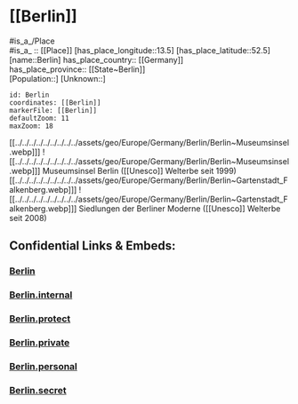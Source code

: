 ﻿---
location:
- 52.5
- 13.5
mapzoom:
- 7
- 12
mapmarker: city
type: City
tags:
- geo/City
has_id_wikidata: Q64
SpocWebEntityId: 29130
isDeleted: false
confidential: public
owner_of:
- "[[_Standards/WikiData/WD~Altes Stadthaus, Berlin]]"
- '[[_Standards/WikiData/WD~Charité]]'
- '[[_Standards/WikiData/WD~Poststadion]]'
- "[[_Standards/WikiData/WD~Verkehrsverbund Berlin-Brandenburg]]"
- "[[_Standards/WikiData/WD~Bröhan Museum]]"
- '[[_Standards/WikiData/WD~Friedrich-Ludwig-Jahn-Sportpark]]'
- '[[_Standards/WikiData/WD~Deutschlandhalle]]'
- "[[_Standards/WikiData/WD~Funkturm Berlin]]"
- "[[_Standards/WikiData/WD~Stadion An der Alten Försterei]]"
- '[[_Standards/WikiData/WD~ResearchGate]]'
- '[[_Standards/WikiData/WD~BEHALA]]'
- '[[_Standards/WikiData/WD~Mommsenstadion]]'
- "[[_Standards/WikiData/WD~Flughafen Berlin Brandenburg GmbH]]"
- '[[_Standards/WikiData/WD~Olympiapark-Amateurstadion]]'
- "[[_Standards/WikiData/WD~Joachimstraße 6/8]]"
- '[[_Standards/WikiData/WD~Hans-Zoschke-Stadion]]'
- "[[_Standards/WikiData/WD~Stadium Buschallee]]"
- "[[_Standards/WikiData/WD~Wohnungsbaugesellschaft Berlin-Mitte]]"
- "[[_Standards/WikiData/WD~Berliner Stadtwerke]]"
contains_the_administrative_territorial_entity:
- '[[_Standards/WikiData/WD~Marzahn-Hellersdorf]]'
- '[[_Standards/WikiData/WD~Steglitz-Zehlendorf]]'
- '[[_Standards/WikiData/WD~Spandau]]'
- '[[_Standards/WikiData/WD~Treptow-Köpenick]]'
- '[[_Standards/WikiData/WD~Charlottenburg-Wilmersdorf]]'
- '[[_Standards/WikiData/WD~Tempelhof-Schöneberg]]'
- '[[_Standards/WikiData/WD~Reinickendorf]]'
- '[[_Standards/WikiData/WD~Friedrichshain-Kreuzberg]]'
- '[[_Standards/WikiData/WD~Pankow]]'
- '[[_Standards/WikiData/WD~Berlin-Mitte]]'
- '[[_Standards/WikiData/WD~Lichtenberg]]'
instance_of:
- '[[_Standards/WikiData/WD~city-state]]'
- '[[_Standards/WikiData/WD~metropolis]]'
- "[[_Standards/WikiData/WD~Hanseatic city]]"
- "[[_Standards/WikiData/WD~federated state of Germany]]"
- "[[_Standards/WikiData/WD~big city]]"
- "[[_Standards/WikiData/WD~million city]]"
- "[[_Standards/WikiData/WD~seat of government]]"
- "[[_Standards/WikiData/WD~Einheitsgemeinde of Germany]]"
- "[[_Standards/WikiData/WD~urban municipality in Germany]]"
- "[[_Standards/WikiData/WD~largest city]]"
- "[[_Standards/WikiData/WD~town divided by border]]"
- "[[_Standards/WikiData/WD~independent city in Berlin]]"
- "[[_Standards/WikiData/WD~capital city]]"
located_in_or_next_to_body_of_water:
- '[[_Standards/WikiData/WD~Dahme]]'
- '[[_Standards/WikiData/WD~Aalemannkanal]]'
- "[[_Standards/WikiData/WD~Neukölln Ship Canal]]"
- "[[_Standards/WikiData/WD~Luisenstadt Canal]]"
- "[[_Standards/WikiData/WD~Teltow Canal]]"
- "[[_Standards/WikiData/WD~Landwehr Canal]]"
- '[[_Standards/WikiData/WD~Müggelsee]]'
- "[[_Standards/WikiData/WD~Lake Tegel]]"
- "[[_Standards/WikiData/WD~Berlin-Spandau Ship Canal]]"
- "[[_Standards/WikiData/WD~Westhafen Canal]]"
- "[[_Standards/WikiData/WD~Gosen Canal]]"
- "[[_Standards/WikiData/WD~Tegeler Fließ]]"
- "[[_Standards/WikiData/WD~Großer Wannsee]]"
- '[[_Standards/WikiData/WD~Havel]]'
- '[[_Standards/WikiData/WD~Spree]]'
different_from: '[[_Standards/WikiData/WD~Berlin]]'
described_by_source:
- "[[_Standards/WikiData/WD~Catholic Encyclopedia]]"
- "[[_Standards/WikiData/WD~Brockhaus and Efron Encyclopedic Dictionary]]"
- "[[_Standards/WikiData/WD~Encyclopædia Britannica 11th edition]]"
- "[[_Standards/WikiData/WD~Grosses vollständiges Universal-Lexicon Aller Wissenschafften und Künste]]"
- "[[_Standards/WikiData/WD~The Nuttall Encyclopædia]]"
- "[[_Standards/WikiData/WD~Sytin Military Encyclopedia]]"
- "[[_Standards/WikiData/WD~Jewish Encyclopedia of Brockhaus and Efron]]"
- "[[_Standards/WikiData/WD~1922 Encyclopædia Britannica]]"
- "[[_Standards/WikiData/WD~The New Student's Reference Work]]"
- "[[_Standards/WikiData/WD~Small Brockhaus and Efron Encyclopedic Dictionary]]"
- '[[_Standards/WikiData/WD~Q19230677]]'
- "[[_Standards/WikiData/WD~Great Soviet Encyclopedia (1926–1947)]]"
connects_with: "[[_Standards/WikiData/WD~European route E55]]"
economy_of_topic: "[[_Standards/WikiData/WD~economy of Berlin]]"
replaces:
- '[[_Standards/WikiData/WD~Alt-Berlin]]'
- "[[_Standards/WikiData/WD~East Berlin]]"
member_of:
- "[[_Standards/WikiData/WD~C40 Cities Climate Leadership Group]]"
- "[[_Standards/WikiData/WD~Mayors for Peace]]"
- "[[_Standards/WikiData/WD~Creative Cities Network]]"
- "[[_Standards/WikiData/WD~Climate Alliance]]"
- "[[_Standards/WikiData/WD~World Tourism Cities Federation]]"
language_used:
- "[[_Standards/WikiData/WD~Berlin German]]"
- '[[_Standards/WikiData/WD~German]]'
legislative_body: "[[_Standards/WikiData/WD~Abgeordnetenhaus of Berlin]]"
office_held_by_head_of_government: "[[_Standards/WikiData/WD~Governing Mayor of Berlin]]"
part_of:
- "[[_Standards/WikiData/WD~Berlin-Brandenburg Metropolitan Region]]"
- "[[_Standards/WikiData/WD~agglomeration of Berlin]]"
history_of_topic: "[[_Standards/WikiData/WD~history of Berlin]]"
flag: "[[_Standards/WikiData/WD~flag of Berlin]]"
coat_of_arms: "[[_Standards/WikiData/WD~coat of arms of Berlin]]"
award_received:
- '[[_Standards/WikiData/WD~Führerstadt]]'
- "[[_Standards/WikiData/WD~Princess of Asturias Award for Concord]]"
- "[[_Standards/WikiData/WD~City of Design]]"
archives_at: "[[_Standards/WikiData/WD~Landesarchiv Berlin]]"
head_of_government: "[[_Standards/WikiData/WD~Kai Wegner]]"
highest_judicial_authority: "[[_Standards/WikiData/WD~Constitutional Court of the State of Berlin]]"
topic_s_main_Wikimedia_portal: "[[_Standards/WikiData/WD~Portal:Berlin]]"
demographics_of_topic: "[[_Standards/WikiData/WD~demographics of Berlin]]"
located_in_time_zone: "[[_Standards/WikiData/WD~Central European Standard Time (GMT+1)]]"
geography_of_topic: "[[_Standards/WikiData/WD~geography of Berlin]]"
coordinates_of_westernmost_point: "Point(13.08825 52.41961)"
highest_point: '[[_Standards/WikiData/WD~Arkenberge]]'
permanent_duplicated_item: '[[_Standards/WikiData/WD~Q21286937]]'
open_data_portal: "[[_Standards/WikiData/WD~Berlin Open Data]]"
district_heating_grid: "[[_Standards/WikiData/WD~Berliner Fernwärmenetz]]"
Provenio_UUID: 69f2d0ac-9a85-46e0-beb2-c70caee0d9eb
BHCL_UUID:
- f2c86860-0f34-467b-9206-576bf19882ae
- 109ad7e7-3ca1-44c0-8ce5-da85153b7140
- 92326804-6d82-47bb-b01d-f04f06ca766c
UMLS_CUI: C0005125
Mastodon_instance_URL:
- "https://berlin.social"
- "https://mastodon.berlin"
Legal_Entity_Identifier: 529900Y6Q7R44JF7XX56
video:
- "http://commons.wikimedia.org/wiki/Special:FilePath/Google%20Timelapse-%20Berlin%2C%20Germany.webm"
- "http://commons.wikimedia.org/wiki/Special:FilePath/Geschichte%20der%20Hauptstadt%20Berlin%20%28CC%20BY-SA%204.0%29.webm"
demonym:
- برليني
- Berliner
- Berliner
- berlinés
- Berlinerin
- Berliners
- Berlinois
- Berlinerinnen
- Berlinano
- berlinesa
- Berlinoise
- ברלינאי
- ברלינאית
- Berlijner
- Berlijnerin
- berlińczyk
- berlinianka
- berlinez
- berlineză
- برلينية
ISNI: 0000000113648293
coordinates_of_southernmost_point: "Point(13.64817 52.33859)"
coordinate_location: "Point(13.383333333 52.516666666)"
enclave_within: '[[_Standards/WikiData/WD~Brandenburg]]'
shares_border_with: '[[_Standards/WikiData/WD~Brandenburg]]'
twinned_administrative_body: '[[_Standards/WikiData/WD~Kyiv]]'
continent: '[[_Standards/WikiData/WD~Europe]]'
capital_of: '[[../Earth/Continent/Europe/Europe~Central/Germany]]'
country: '[[_Standards/WikiData/WD~Germany]]'
located_in_the_administrative_territorial_entity: '[[_Standards/WikiData/WD~Germany]]'
official_language: '[[_Standards/WikiData/WD~German]]'
ranking: 9
budget: 28000000000
elevation_above_sea_level: 34
public_holiday: "[[_Standards/WikiData/WD~International Women's Day]]"
vehicles_per_thousand_people: 344
licence_plate_code: B
local_dialing_code: 030
German_district_key: 11000
OmegaWiki_Defined_Meaning: 6943
area: 891.12
Dewey_Decimal_Classification: 2--43155
social_media_followers: 122802
native_label: Berlin
official_name: Berlin
Commons_category: Berlin
hashtag: Berlin
Commons_gallery: Berlin
Stadtwiki_Dresden_article: Berlin
subreddit: berlin
GitHub_topic: berlin
nighttime_view: "http://commons.wikimedia.org/wiki/Special:FilePath/150524%20Konzerthaus%20Berlin%20%28Nacht%29%20-%20clone.jpg"
male_population: 1792801
female_population: 1852025
short_name: B
coordinates_of_easternmost_point: "Point(13.76104 52.43766)"
population: 3755251
WOEID: 638242
Image_Archive_Herder_Institute: Q64
U_S_National_Archives_Identifier:
- 10044845
- 10044974
PM20_geo_code: A10(Bln)
coat_of_arms_image: "http://commons.wikimedia.org/wiki/Special:FilePath/Coat%20of%20arms%20of%20Berlin.svg"
Swedish_Anbytarforum: 6077.0
UN_LOCODE: DEBER
geoshape: "http://commons.wikimedia.org/data/main/Data:Berlin.map"
satellite_view: "http://commons.wikimedia.org/wiki/Special:FilePath/Berlin%20by%20Senitnel-2.jpg"
location_map: "http://commons.wikimedia.org/wiki/Special:FilePath/Berlin%2C%20administrative%20divisions%20%28%2Bdistricts%20%2Bboroughs%20%2Bpop%29%20-%20de%20-%20colored%20%28less%20colors%29.svg"
pronunciation_audio:
- "http://commons.wikimedia.org/wiki/Special:FilePath/Berlintitle.ogg"
- "http://commons.wikimedia.org/wiki/Special:FilePath/Cs-Berl%C3%ADn.ogg"
- "http://commons.wikimedia.org/wiki/Special:FilePath/Jer-B%C3%A8rl%C3%AEn.ogg"
- "http://commons.wikimedia.org/wiki/Special:FilePath/Nl-Berlijn.ogg"
- "http://commons.wikimedia.org/wiki/Special:FilePath/Pl-Berlin.ogg"
image: "http://commons.wikimedia.org/wiki/Special:FilePath/Cityscape%20Berlin.jpg"
montage_image: "http://commons.wikimedia.org/wiki/Special:FilePath/Collage%20Berlin2.jpg"
flag_image: "http://commons.wikimedia.org/wiki/Special:FilePath/Flag%20of%20Berlin.svg"
detail_map: "http://commons.wikimedia.org/wiki/Special:FilePath/Karte%20Berlin%20Landnutzung.png"
locator_map_image: "http://commons.wikimedia.org/wiki/Special:FilePath/Locator%20map%20Berlin%20in%20Germany.svg"
page_banner: "http://commons.wikimedia.org/wiki/Special:FilePath/Wv%20Berlin%20banner3.jpg"
official_website: "https://www.berlin.de/politik-verwaltung-buerger/"
official_map_URL: "https://www.berlin.de/stadtplan/"
postal_code: 10115–14199
LAU: 11000000
German_municipality_key: 11000000
German_regional_key: 110000000000
PermID: 4296876299
X_username: berlin_de_news
IPA_transcription:
- bərˈlɪn
- bɛʁ.lɛ̃
ISO_3166-2_code: DE-BE
HASC:
- DE.BE
- DE.BE.BR
NUTS_code:
- DE3
- DE30
- DE300
Krugosvet_article: Earth_sciences/geografiya/BERLIN.html
Wolfram_Language_entity_code: "Entity[\"AdministrativeDivision\", {\"Berlin\", \"Germany\"}]"
FIPS_10-4_countries_and_regions_: GM16
Instagram_username: hauptstadtportal
Facebook_username: Hauptstadtportal
Libris-URI: sq4659db1dbqh2f
inception: 1244-01-01
has_time_started: 1244-01-01
time_of_earliest_written_record:
- 1244-01-01
- 1237-01-01
coordinates_of_northernmost_point: "Point(13.47944 52.6754)"
---

# [[Berlin]] 

#is_a_/Place  
#is_a_ :: [[Place]] 
[has_place_longitude::13.5] 
[has_place_latitude::52.5] 
[name::Berlin] 
has_place_country:: [[Germany]]  
has_place_province:: [[State~Berlin]]  
[Population::] 
[Unknown::] 


```leaflet
id: Berlin
coordinates: [[Berlin]] 
markerFile: [[Berlin]] 
defaultZoom: 11 
maxZoom: 18
```


[[../../../../../../../../../assets/geo/Europe/Germany/Berlin/Berlin~Museumsinsel.webp]]] ![[../../../../../../../../../assets/geo/Europe/Germany/Berlin/Berlin~Museumsinsel.webp]]] 
Museumsinsel Berlin ([[Unesco]] Welterbe seit 1999)  
[[../../../../../../../../../assets/geo/Europe/Germany/Berlin/Berlin~Gartenstadt_Falkenberg.webp]]] ![[../../../../../../../../../assets/geo/Europe/Germany/Berlin/Berlin~Gartenstadt_Falkenberg.webp]]] 
Siedlungen der Berliner Moderne ([[Unesco]] Welterbe seit 2008) 

## Confidential Links & Embeds: 

### [Berlin](/_public/Earth/Continent/Europe/Europe~Central/Germany/Germany~West/State~Berlin/cities~Berlin/Berlin.md) 

### [Berlin.internal](/_internal/Earth/Continent/Europe/Europe~Central/Germany/Germany~West/State~Berlin/cities~Berlin/Berlin.internal.md) 

### [Berlin.protect](/_protect/Earth/Continent/Europe/Europe~Central/Germany/Germany~West/State~Berlin/cities~Berlin/Berlin.protect.md) 

### [Berlin.private](/_private/Earth/Continent/Europe/Europe~Central/Germany/Germany~West/State~Berlin/cities~Berlin/Berlin.private.md) 

### [Berlin.personal](/_personal/Earth/Continent/Europe/Europe~Central/Germany/Germany~West/State~Berlin/cities~Berlin/Berlin.personal.md) 

### [Berlin.secret](/_secret/Earth/Continent/Europe/Europe~Central/Germany/Germany~West/State~Berlin/cities~Berlin/Berlin.secret.md) 
